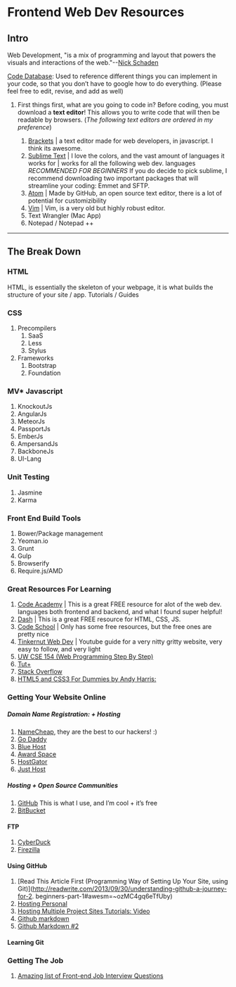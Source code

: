Frontend Web Dev Resources 
===============================

## Intro
Web Development, "is a mix of programming and layout that powers the visuals and interactions of the web."--[Nick Schaden](https://blog.generalassemb.ly/what-is-front-end-web-development/)

[Code Database](https://docs.google.com/spreadsheet/ccc?key=0Au-8f__TLXEddGlHSFFhZG1TcnIwaFdxZVVVcXhxN3c&usp=sharing): Used to reference different things you can implement in your code, so that you don’t have to google how to do everything. (Please feel free to edit, revise, and add as well)



1. First things first, what are you going to code in? Before coding, you must download a **text editor**! This allows you to write code that will then be readable by browsers. (_The following text editors are ordered in my preference_)

    1. [Brackets](http://brackets.io/) | a text editor made for web developers, in javascript. I think its awesome. 
    2. [Sublime Text](http://www.sublimetext.com/) | I love the colors, and the vast amount of languages it works for | works for all the following web dev. languages *RECOMMENDED FOR BEGINNERS* If you do decide to pick sublime, I recommend downloading two important packages that will streamline your coding: Emmet and SFTP. 
    3. [Atom](https://atom.io/) | Made by GitHub, an open source text editor, there is a lot of potential for customizibility
    4. [Vim](http://www.vim.org/) | Vim, is a very old but highly robust editor.
    5. Text Wrangler (Mac App)
    6. Notepad / Notepad ++
    
---

## The Break Down
### HTML
 HTML, is essentially the skeleton of your webpage, it is what builds the structure of your site / app.
Tutorials / Guides


### CSS 
1. Precompilers
    1. SaaS
    2. Less
    3. Stylus
2. Frameworks
    1. Bootstrap
    2. Foundation

### MV* Javascript 
1. KnockoutJs
2. AngularJs
3. MeteorJs
4. PassportJs
5. EmberJs
6. AmpersandJs
7. BackboneJs
8. UI-Lang


### Unit Testing
1. Jasmine
2. Karma

### Front End Build Tools
1. Bower/Package management
2. Yeoman.io
3. Grunt
4. Gulp
5. Browserify
6. Require.js/AMD

### Great Resources For Learning
1. [Code Academy](http://www.codecademy.com/) | This is a great FREE resource for alot of the web dev. languages both frontend and backend, and what I found super helpful! 
2. [Dash](https://dash.generalassemb.ly/) | This is a great FREE resource for HTML, CSS, JS.
3. [Code School](https://www.codeschool.com/) | Only has some free resources, but the free ones are pretty nice
4. [Tinkernut Web Dev](http://www.youtube.com/watch?v=6Ct6emxVR9w ) | Youtube guide for a very nitty gritty website, very easy to follow, and very light
5. [UW CSE 154 (Web Programming Step By Step)]()
6. [Tut+](http://tutsplus.com/)
7. [Stack Overflow](http://stackoverflow.com/)
8. [HTML5 and CSS3 For Dummies by Andy Harris:](http://www.amazon.com/HTML5-CSS3-All-One-Dummies/dp/1118289382)

### Getting Your Website Online
##### Domain Name Registration: + Hosting 
1. [NameCheap](http://www.namecheap.com/), they are the best to our hackers! :)
2. [Go Daddy](http://www.godaddy.com/)
3. [Blue Host](http://www.bluehost.com/)
4. [Award Space](http://www.awardspace.com/)
5. [HostGator](http://www.hostgator.com/)
6. [Just Host](http://www.justhost.com/) 


##### Hosting + Open Source Communities 
1. [GitHub](https://github.com/) This is what I use, and I’m cool + it’s free
2. [BitBucket](https://bitbucket.org/) 

#### FTP 
1. [CyberDuck]()
2. [Firezilla]()

#### Using GitHub
1. [Read This Article First (Programming Way of Setting Up Your Site, using Git)](http://readwrite.com/2013/09/30/understanding-github-a-journey-for-2. beginners-part-1#awesm=~ozMC4gq6eTfUby)
3. [Hosting Personal]()
4. [Hosting Multiple Project Sites Tutorials: Video](http://www.youtube.com/watch?v=J8RLq9LXFXk)
5. [Github markdown](https://github.com/adam-p/markdown-here/wiki/Markdown-Cheatsheet)
6. [Github Markdown #2](http://assemble.io/docs/Cheatsheet-Markdown.html)

#### Learning Git

### Getting The Job
1. [Amazing list of Front-end Job Interview Questions](https://github.com/darcyclarke/Front-end-Developer-Interview-Questions)